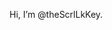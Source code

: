 Hi, I’m @theScrlLkKey.


<!---
theScrlLkKey/theScrlLkKey is a ✨ special ✨ repository because its `README.md` (this file) appears on your GitHub profile.
You can click the Preview link to take a look at your changes.
--->
